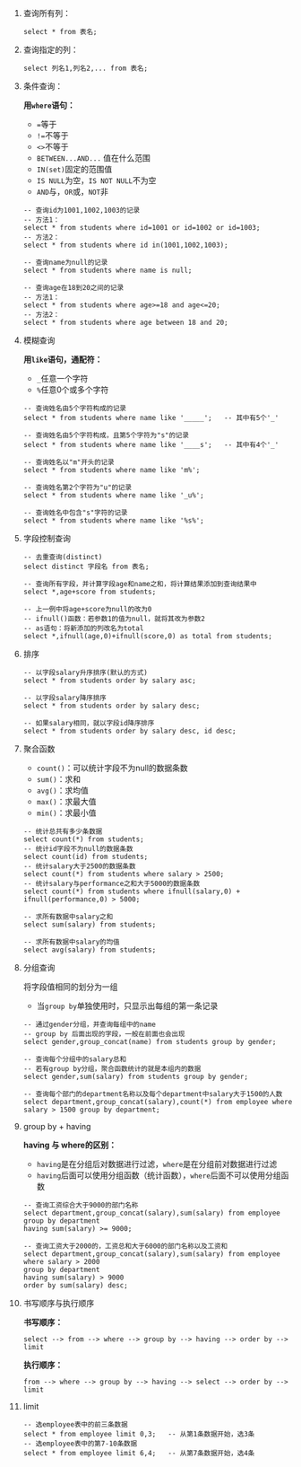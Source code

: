 1. 查询所有列：

   ```mysql
   select * from 表名;
   ```

   

2. 查询指定的列：

   ```mysql
   select 列名1,列名2,... from 表名;
   ```

   

3. 条件查询：

   **用`where`语句：**

   * `=`等于
   * `!=`不等于
   * `<>`不等于
   * `BETWEEN...AND...` 值在什么范围
   * `IN(set)`固定的范围值
   * `IS NULL`为空，`IS NOT NULL`不为空
   * `AND`与，`OR`或，`NOT`非

   ```mysql
   -- 查询id为1001,1002,1003的记录
   -- 方法1：
   select * from students where id=1001 or id=1002 or id=1003;
   -- 方法2：
   select * from students where id in(1001,1002,1003);
   
   -- 查询name为null的记录
   select * from students where name is null;
   
   -- 查询age在18到20之间的记录
   -- 方法1：
   select * from students where age>=18 and age<=20;
   -- 方法2：
   select * from students where age between 18 and 20;
   ```

   

4. 模糊查询

   **用`like`语句，通配符：**

   * `_`任意一个字符
   * `%`任意0个或多个字符

   ```mysql
   -- 查询姓名由5个字符构成的记录
   select * from students where name like '_____';   -- 其中有5个'_'
   
   -- 查询姓名由5个字符构成，且第5个字符为"s"的记录
   select * from students where name like '____s';   -- 其中有4个'_'
   
   -- 查询姓名以"m"开头的记录
   select * from students where name like 'm%';
   
   -- 查询姓名第2个字符为"u"的记录
   select * from students where name like '_u%';
   
   -- 查询姓名中包含"s"字符的记录
   select * from students where name like '%s%';
   ```

   

5. 字段控制查询

   ```mysql
   -- 去重查询(distinct)
   select distinct 字段名 from 表名;
   
   -- 查询所有字段，并计算字段age和name之和，将计算结果添加到查询结果中
   select *,age+score from students;
   
   -- 上一例中将age+score为null的改为0
   -- ifnull()函数：若参数1的值为null，就将其改为参数2
   -- as语句：将新添加的列改名为total
   select *,ifnull(age,0)+ifnull(score,0) as total from students;
   ```

   

6. 排序

   ```mysql
   -- 以字段salary升序排序(默认的方式)
   select * from students order by salary asc;
   
   -- 以字段salary降序排序
   select * from students order by salary desc;
   
   -- 如果salary相同，就以字段id降序排序
   select * from students order by salary desc, id desc;
   ```

   

7. 聚合函数

   * `count()`：可以统计字段不为null的数据条数
   * `sum()`：求和
   * `avg()`：求均值
   * `max()`：求最大值
   * `min()`：求最小值

   ```mysql
   -- 统计总共有多少条数据
   select count(*) from students;
   -- 统计id字段不为null的数据条数
   select count(id) from students;
   -- 统计salary大于2500的数据条数
   select count(*) from students where salary > 2500;
   -- 统计salary与performance之和大于5000的数据条数
   select count(*) from students where ifnull(salary,0) + ifnull(performance,0) > 5000;
   
   -- 求所有数据中salary之和
   select sum(salary) from students;
   
   -- 求所有数据中salary的均值
   select avg(salary) from students;
   ```

   

8. 分组查询

   将字段值相同的划分为一组

   * 当`group by`单独使用时，只显示出每组的第一条记录

   ```mysql
   -- 通过gender分组，并查询每组中的name
   -- group by 后面出现的字段，一般在前面也会出现
   select gender,group_concat(name) from students group by gender;
   
   -- 查询每个分组中的salary总和
   -- 若有group by分组，聚合函数统计的就是本组内的数据
   select gender,sum(salary) from students group by gender;
   
   -- 查询每个部门的department名称以及每个department中salary大于1500的人数
   select department,group_concat(salary),count(*) from employee where salary > 1500 group by department;
   ```

   

9. group by + having

   **having 与 where的区别：**

   * `having`是在分组后对数据进行过滤，`where`是在分组前对数据进行过滤
   * `having`后面可以使用分组函数（统计函数），`where`后面不可以使用分组函数

   ```mysql
   -- 查询工资综合大于9000的部门名称
   select department,group_concat(salary),sum(salary) from employee 
   group by department 
   having sum(salary) >= 9000;
   
   -- 查询工资大于2000的，工资总和大于6000的部门名称以及工资和
   select department,group_concat(salary),sum(salary) from employee 
   where salary > 2000 
   group by department 
   having sum(salary) > 9000
   order by sum(salary) desc;
   ```

   

10. 书写顺序与执行顺序

    **书写顺序：**

    `select --> from --> where --> group by --> having --> order by --> limit `

    **执行顺序：**

    `from --> where --> group by --> having --> select --> order by --> limit`

    

11. limit

    ```mysql
    -- 选employee表中的前三条数据
    select * from employee limit 0,3;   -- 从第1条数据开始，选3条
    -- 选employee表中的第7-10条数据
    select * from employee limit 6,4;   -- 从第7条数据开始，选4条
    ```

    